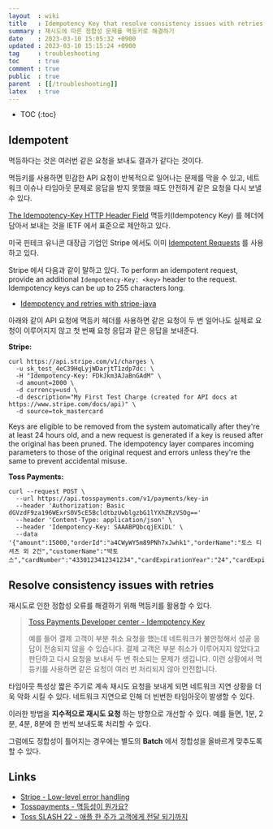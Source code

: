 ```yaml
---
layout  : wiki
title   : Idempotency Key that resolve consistency issues with retries
summary : 재시도에 따른 정합성 문제를 멱등키로 해결하기
date    : 2023-03-10 15:05:32 +0900
updated : 2023-03-10 15:15:24 +0900
tag     : troubleshooting
toc     : true
comment : true
public  : true
parent  : [[/troubleshooting]]
latex   : true
---
```

* TOC
{:toc}

## Idempotent

멱등하다는 것은 여러번 같은 요청을 보내도 결과가 같다는 것이다.

멱등키를 사용하면 민감한 API 요청이 반복적으로 일어나는 문제를 막을 수 있고, 네트워크 이슈나 타임아웃 문제로 응답을 받지 못했을 때도 안전하게 같은 요청을 다시 보낼 수 있다.

[The Idempotency-Key HTTP Header Field](https://datatracker.ietf.org/doc/draft-ietf-httpapi-idempotency-key-header/) 멱등키(Idempotency Key) 를 헤더에 담아서 보내는 것을 IETF 에서 표준으로 제안하고 있다.

미국 핀테크 유니콘 대장급 기업인 Stripe 에서도 이미 [Idempotent Requests](https://stripe.com/docs/api/idempotent_requests) 를 사용하고 있다.

Stripe 에서 다음과 같이 말하고 있다. To perform an idempotent request, provide an additional `Idempotency-Key: <key>` header to the request. Idempotency keys can be up to 255 characters long.

- [Idempotency and retries with stripe-java](https://stripe.com/docs/videos/developer-foundations?video=idempotency-and-retries&lang=java)

아래와 같이 API 요청에 멱등키 헤더를 사용하면 같은 요청이 두 번 일어나도 실제로 요청이 이루어지지 않고 첫 번째 요청 응답과 같은 응답을 보내준다.

__Stripe:__

```
curl https://api.stripe.com/v1/charges \
  -u sk_test_4eC39HqLyjWDarjtT1zdp7dc: \
  -H "Idempotency-Key: FDkJkm3AJaBnGAdM" \
  -d amount=2000 \
  -d currency=usd \
  -d description="My First Test Charge (created for API docs at https://www.stripe.com/docs/api)" \
  -d source=tok_mastercard
```

Keys are eligible to be removed from the system automatically after they're at least 24 hours old, and a new request is generated if a key is reused after the original has been pruned. The idempotency layer compares incoming parameters to those of the original request and errors unless they're the same to prevent accidental misuse.

__Toss Payments:__

```
curl --request POST \
  --url https://api.tosspayments.com/v1/payments/key-in
  --header 'Authorization: Basic dGVzdF9za196WExrS0V5cE5BcldtbzUwblgzbG1lYXhZRzVSOg=='
  --header 'Content-Type: application/json' \
  --header 'Idempotency-Key: SAAABPQbcqjEXiDL' \
  --data '{"amount":15000,"orderId":"a4CWyWY5m89PNh7xJwhk1","orderName":"토스 티셔츠 외 2건","customerName":"박토스","cardNumber":"4330123412341234","cardExpirationYear":"24","cardExpirationMonth":"07","cardPassword":"12","customerIdentityNumber":"881212"}'
```

## Resolve consistency issues with retries

재시도로 인한 정합성 오류를 해결하기 위해 멱등키를 활용할 수 있다. 

> [Toss Payments Developer center - Idempotency Key](https://docs.tosspayments.com/guides/using-api/idempotency-key)
>
> 예를 들어 결제 고객이 부분 취소 요청을 했는데 네트워크가 불안정해서 성공 응답이 전송되지 않을 수 있습니다. 결제 고객은 부분 취소가 이루어지지 않았다고 판단하고 다시 요청을 보내서 두 번 취소되는 문제가 생깁니다. 이런 상황에서 멱등키를 사용하면 같은 요청이 여러 번 처리되지 않아 안전합니다.

타임아웃 특성상 짧은 주기로 계속 재시도 요청을 보내게 되면 네트워크 지연 상황을 더욱 악화 시킬 수 있다. 네트워크 지연으로 인해 더 빈번한 타임아웃이 발생할 수 있다.

이러한 방법을 __지수적으로 재시도 요청__ 하는 방향으로 개선할 수 있다. 예를 들면, 1분, 2분, 4분, 8분에 한 번씩 보내도록 처리할 수 있다.

그럼에도 정합성이 틀어지는 경우에는 별도의 __Batch__ 에서 정합성을 올바르게 맞추도록 할 수 있다.

## Links

- [Stripe - Low-level error handling](https://stripe.com/docs/error-low-level)
- [Tosspayments - 멱등성이 뭔가요?](https://velog.io/@tosspayments/%EB%A9%B1%EB%93%B1%EC%84%B1%EC%9D%B4-%EB%AD%94%EA%B0%80%EC%9A%94)
- [Toss SLASH 22 - 애플 한 주가 고객에게 전달 되기까지](https://www.youtube.com/watch?v=UOWy6zdsD-c&t=243s)
